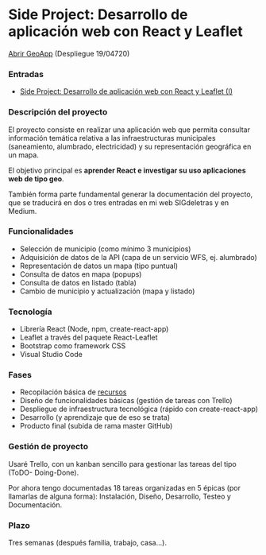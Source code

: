 # Side Project: Desarrollo de aplicación web con React y Leaflet

[Abrir GeoApp](./docs/index.html) (Despliegue 19/04720)

### Entradas
- [Side Project: Desarrollo de aplicación web con React y Leaflet (I)](https://medium.com/@pasoriano/side-project-desarrollo-de-aplicaci%C3%B3n-web-con-react-y-leaflet-i-d13e2bbcee1c)

### Descripción del proyecto

El proyecto consiste en realizar una aplicación web que permita consultar información temática relativa a las infraestructuras municipales (saneamiento, alumbrado, electricidad) y su representación geográfica en un mapa.

El objetivo principal es **aprender React e investigar su uso aplicaciones web de tipo geo**.

También forma parte fundamental generar la documentación del proyecto, que se traducirá en dos o tres entradas en mi web SIGdeletras y en Medium.

### Funcionalidades

- Selección de municipio (como mínimo 3 municipios)
- Adquisición de datos de la API (capa de un servicio WFS, ej. alumbrado)
- Representación de datos un mapa (tipo puntual)
- Consulta de datos en mapa (popups)
- Consulta de datos en listado (tabla)
- Cambio de municipio y actualización (mapa y listado)

### Tecnología

- Librería React (Node, npm, create-react-app)
- Leaflet a través del paquete React-Leaflet
- Bootstrap como framework CSS
- Visual Studio Code

### Fases

- Recopilación básica de [recursos](resources.md)
- Diseño de funcionalidades básicas (gestión de tareas con Trello)
- Despliegue de infraestructura tecnológica (rápido con create-react-app)
- Desarrollo (y aprendizaje que de eso se trata)
- Producto final (subida de rama master GitHub)

### Gestión de proyecto

Usaré Trello, con un kanban sencillo para gestionar las tareas del tipo (ToDO- Doing-Done).

Por ahora tengo documentadas 18 tareas organizadas en 5 épicas (por llamarlas de alguna forma): Instalación, Diseño, Desarrollo, Testeo y Documentación.

### Plazo

Tres semanas (después familia, trabajo, casa...). 

